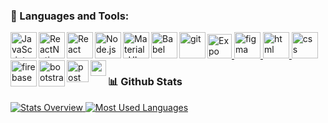### 🔨 Languages and Tools:


<a href="#" target="_blank"> <img align="left" alt="JavaScript" height ="42px"  src="https://raw.githubusercontent.com/rahul-jha98/github_readme_icons/main/language_and_tools/square/javascript/javascript.svg"> </a>
<a href="#" target="_blank"> <img src="https://static.expo.dev/static/brand/square-512x512.png" alt="Expo" height='39px'/> </a>
<a href="#" target="_blank"><img align="left" alt="ReactNative" height ="42px" src="https://raw.githubusercontent.com/rahul-jha98/github_readme_icons/main/language_and_tools/square/redux/redux.svg"></a>
<a href="#" target="_blank"> <img align="left" alt="React" height ="42px" src="https://raw.githubusercontent.com/rahul-jha98/github_readme_icons/main/language_and_tools/square/react/react.svg"></a>
<a href="#" target="_blank"><img align="left" alt="Node.js" height ="42px" src="https://raw.githubusercontent.com/rahul-jha98/github_readme_icons/main/language_and_tools/square/node/node.svg"></a>
<a href="#" target="_blank"><img align="left" alt="Material-UI" height ="42px" src="https://raw.githubusercontent.com/rahul-jha98/github_readme_icons/main/language_and_tools/square/material-ui/material-ui.svg"></a>
<a href="#" target="_blank"><img align="left" alt="Babel" height ="42px" src="https://raw.githubusercontent.com/rahul-jha98/github_readme_icons/main/language_and_tools/square/babel/babel.svg"></a>
<a href="#" target="_blank"> <img src="https://raw.githubusercontent.com/rahul-jha98/github_readme_icons/main/language_and_tools/square/git-scm/git-scm.svg" align="left" alt="git" height='42px'/> </a>
<a href="#" target="_blank"> <img src="https://raw.githubusercontent.com/rahul-jha98/github_readme_icons/main/language_and_tools/square/figma/figma.svg" alt="figma" height='42px'/> </a>
<a href="#" target="_blank"> <img src="https://raw.githubusercontent.com/rahul-jha98/github_readme_icons/main/language_and_tools/square/html/html.svg" alt="html" height='42px'/> </a>
<a href="#" target="_blank"> <img src="https://raw.githubusercontent.com/rahul-jha98/github_readme_icons/main/language_and_tools/square/css/css.svg" alt="css" height='42px'/> </a>
<a href="#" target="_blank"> <img align="left" src="https://raw.githubusercontent.com/rahul-jha98/github_readme_icons/main/language_and_tools/square/firebase/firebase.svg" alt="firebase" height ="42px"/> </a>
<a href="#" target="_blank"> <img align="left" src="https://raw.githubusercontent.com/rahul-jha98/github_readme_icons/main/language_and_tools/square/bootstrap/bootstrap.svg" alt="bootstrap" height ="42px"/> </a>
<a href="#" target="_blank"> <img align="left" src="https://seeklogo.com/images/P/postman-logo-0087CA0D15-seeklogo.com.png" alt="postman" height ="35px"/> </a>
<a href="#" target="_blank"> <img align="left" src="https://redux-saga.js.org/img/Redux-Saga-Logo.png" alt="redux-saga" height ="25px"/> </a>

### 📊 Github Stats
<a href='https://github.com/rahul-jha98/github-stats-transparent'>
  
![Stats Overview](https://raw.githubusercontent.com/temirova/github-stats-transparent/output/generated/overview.svg)
![Most Used Languages](https://raw.githubusercontent.com/temirova/github-stats-transparent/output/generated/languages.svg)




